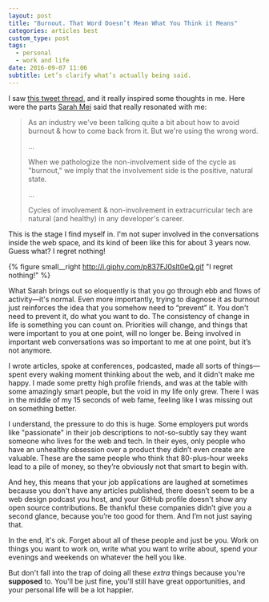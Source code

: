 ```yaml
---
layout: post
title: "Burnout. That Word Doesn’t Mean What You Think it Means"
categories: articles best
custom_type: post
tags:
  - personal
  - work and life
date: 2016-09-07 11:06
subtitle: Let’s clarify what’s actually being said.
---
```

I saw [this tweet thread](https://twitter.com/sarahmei/status/771093162676727808), and it really inspired some thoughts in me. Here were the parts [Sarah Mei](http://www.sarahmei.com/blog/) said that really resonated with me:

> As an industry we've been talking quite a bit about how to avoid burnout & how to come back from it. But we're using the wrong word.
>
>…
>
> When we pathologize the non-involvement side of the cycle as "burnout," we imply that the involvement side is the positive, natural state.
>
>…
>
> Cycles of involvement & non-involvement in extracurricular tech are natural (and healthy) in any developer's career.

This is the stage I find myself in. I'm not super involved in the conversations inside the web space, and its kind of been like this for about 3 years now. Guess what? I regret nothing!

{% figure small__right http://i.giphy.com/p837FJ0slt0eQ.gif "I regret nothing!" %}

What Sarah brings out so eloquently is that you go through ebb and flows of activity—it's normal. Even more importantly, trying to diagnose it as burnout just reinforces the idea that you somehow need to “prevent” it. You don't need to prevent it, do what you want to do. The consistency of change in life is something you can count on. Priorities will change, and things that were important to you at one point, will no longer be. Being involved in important web conversations was so important to me at one point, but it’s not anymore.

I wrote articles, spoke at conferences, podcasted, made all sorts of things—spent every waking moment thinking about the web, and it didn't make me happy. I made some pretty high profile friends, and was at the table with some amazingly smart people, but the void in my life only grew. There I was in the middle of my 15 seconds of web fame, feeling like I was missing out on something better.

I understand, the pressure to do this is huge. Some employers put words like "passionate" in their job descriptions to not-so-subtly say they want someone who lives for the web and tech. In their eyes, only people who have an unhealthy obsession over a product they didn’t even create are valuable. These are the same people who think that 80-plus-hour weeks lead to a pile of money, so they’re obviously not that smart to begin with.

And hey, this means that your job applications are laughed at sometimes because you don't have any articles published, there doesn’t seem to be a web design podcast you host, and your GitHub profile doesn't show any open source contributions. Be thankful these companies didn’t give you a second glance, because you’re too good for them. And I’m not just saying that.

In the end, it's ok. Forget about all of these people and just be you. Work on things you want to work on, write what you want to write about, spend your evenings and weekends on whatever the hell you like.

But don't fall into the trap of doing all these *extra* things because you're **supposed** to. You'll be just fine, you'll still have great opportunities, and your personal life will be a lot happier.
